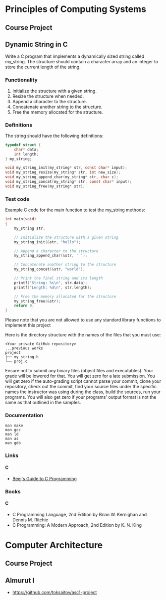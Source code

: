 # Principles of Computing Systems

## Course Project
## Dynamic String in C

Write a C program that implements a dynamically sized string called my_string. The structure should contain a character array and an integer to store the current length of the string. 

### Functionality  

1. Initialize the structure with a given string.
2. Resize the structure when needed.  
3. Append a character to the structure.  
4. Concatenate another string to the structure.  
5. Free the memory allocated for the structure.  

### Definitions

The string should have the following definitions:

```c
typedef struct {
    char* data;
    int length;
} my_string;

void my_string_init(my_string* str, const char* input);
void my_string_resize(my_string* str, int new_size);
void my_string_append_char(my_string* str, char c);
void my_string_concat(my_string* str, const char* input);
void my_string_free(my_string* str);
```

### Test code  

Example C code for the main function to test the my_string methods:

```c
int main(void)
{
    my_string str;

    // Initialize the structure with a given string
    my_string_init(&str, "hello");

    // Append a character to the structure
    my_string_append_char(&str, ' ');

    // Concatenate another string to the structure
    my_string_concat(&str, "world");

    // Print the final string and its length
    printf("String: %s\n", str.data);
    printf("Length: %d\n", str.length);

    // Free the memory allocated for the structure
    my_string_free(&str);
    return 0;
}
```

Please note that you are not allowed to use any standard library functions to implement this project

Here is the directory structure with the names of the files that you must use:

```
<Your private GitHub repository>
...previous works
project
├── my_string.h
└── proj.c
```

Ensure not to submit any binary files (object files and executables). Your grade
will be lowered for that. You will get zero for a late submission. You will get
zero if the auto-grading script cannot parse your commit, clone your repository,
check out the commit, find your source files under the specific names the
instructor was using during the class, build the sources, run your programs. You
will also get zero if your programs' output format is not the same as that
outlined in the samples.

### Documentation

    man make
    man gcc
    man ld
    man as
    man gdb

### Links

#### C

* [Beej's Guide to C Programming](https://beej.us/guide/bgc)

### Books

#### C

* C Programming Language, 2nd Edition by Brian W. Kernighan and Dennis M. Ritchie
* C Programming: A Modern Approach, 2nd Edition by K. N. King

# Computer Architecture

## Course Project
## Almurut I

* <https://github.com/toksaitov/asc1-project>
